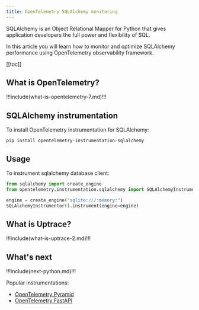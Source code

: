 ```yaml
---
title: OpenTelemetry SQLAlchemy monitoring
---
```


<CoverImage title="Monitor SQLAlchemy performance with OpenTelemetry" />

SQLAlchemy is an Object Relational Mapper for Python that gives application developers the full power and flexibility of SQL.

In this article you will learn how to monitor and optimize SQLAlchemy performance using OpenTelemetry observability framework.

[[toc]]

## What is OpenTelemetry?

!!!include(what-is-opentelemetry-7.md)!!!

## SQLAlchemy instrumentation

To install OpenTelemetry instrumentation for SQLAlchemy:

```shell
pip install opentelemetry-instrumentation-sqlalchemy
```

## Usage

To instrument sqlalchemy database client:

```python
from sqlalchemy import create_engine
from opentelemetry.instrumentation.sqlalchemy import SQLAlchemyInstrumentor

engine = create_engine("sqlite:///:memory:")
SQLAlchemyInstrumentor().instrument(engine=engine)
```

## What is Uptrace?

!!!include(what-is-uptrace-2.md)!!!

## What's next

!!!include(next-python.md)!!!

Popular instrumentations:

- [OpenTelemetry Pyramid](opentelemetry-pyramid.md)
- [OpenTelemetry FastAPI](opentelemetry-fastapi.md)
